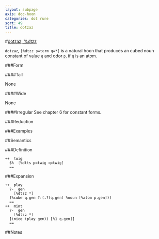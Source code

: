 ```yaml
---
layout: subpage
axis: doc-hoon
categories: dot rune
sort: 49
title: dotzaz
---
```




#[dotzaz, %dtzz](#dtzz)

`dotzaz`, `[%dtzz p=term q=*]` is a natural hoon that produces an
cubed noun constant of value `q` and odor `p`, if `q` is an atom.

###Form

####Tall

None

####Wide

None

####Irregular
See chapter 6 for constant forms.





###Reduction

###Examples

##Semantics

###Definition

    ++  twig  
      $%  [%dtts p=twig q=twig]
      ==

###Expansion

    ++  play
      ?-  gen
        [%dtzz *]
      [%cube q.gen ?:(.?(q.gen) %noun [%atom p.gen])]
      ==
    ++  mint
      ?-  gen
        [%dtzz *]
      [(nice (play gen)) [%1 q.gen]]
      ==

##Notes
